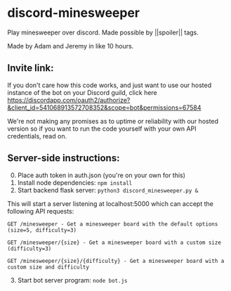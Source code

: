 # discord-minesweeper

Play minesweeper over discord. Made possible by ||spoiler|| tags.

Made by Adam and Jeremy in like 10 hours.

## Invite link:
If you don't care how this code works, and just want to use our hosted instance of the bot on your Discord guild, click here
https://discordapp.com/oauth2/authorize?&client_id=541068913572708352&scope=bot&permissions=67584

We're not making any promises as to uptime or reliability with our hosted version so if you want to run the code yourself with your own API credentials, read on.

## Server-side instructions:

0. Place auth token in auth.json (you're on your own for this)
1. Install node dependencies:
  `npm install`
2. Start backend flask server:
  `python3 discord_minesweeper.py &`
  
  This will start a server listening at localhost:5000 which can accept the following API requests:
  
    GET /minesweeper - Get a minesweeper board with the default options (size=5, difficulty=3)
    
    GET /minesweeper/{size} - Get a minesweeper board with a custom size (difficulty=3)
    
    GET /minesweeper/{size}/{difficulty} - Get a minesweeper board with a custom size and difficulty
  
3. Start bot server program: `node bot.js`
  
 
